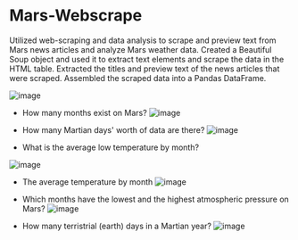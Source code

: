 # Mars-Webscrape
Utilized web-scraping and data analysis to scrape and preview text from Mars news articles and analyze Mars weather data. Created a Beautiful Soup object and used it to extract text elements and scrape the data in the HTML table. Extracted the titles and preview text of the news articles that were scraped. Assembled the scraped data into a Pandas DataFrame.

![image](https://user-images.githubusercontent.com/119978382/225780749-dd189ba1-c7e8-4172-a9c1-8481f2fc89dc.png)

* How many months exist on Mars?
![image](https://user-images.githubusercontent.com/119978382/225780551-ae3932a7-bcd5-472c-b46f-60c27e367272.png)

* How many Martian days' worth of data are there?
![image](https://user-images.githubusercontent.com/119978382/225780989-0b10d6e1-a20e-4748-9ee5-2e13d3ebef98.png)

* What is the average low temperature by month?

![image](https://user-images.githubusercontent.com/119978382/225781121-0beb78b6-1b11-4ba1-ab38-97cb318da53b.png)

* The average temperature by month
![image](https://user-images.githubusercontent.com/119978382/225781369-df802ce5-8fd8-4d53-b1e6-4785bffbaff6.png)

* Which months have the lowest and the highest atmospheric pressure on Mars? 
![image](https://user-images.githubusercontent.com/119978382/225781489-b048c4a0-ae0e-4e63-bd93-6a61c2e00765.png)

* How many terristrial (earth) days in a Martian year?
![image](https://user-images.githubusercontent.com/119978382/225781689-960cbd72-446b-44b2-b206-fef37a9f7a57.png)